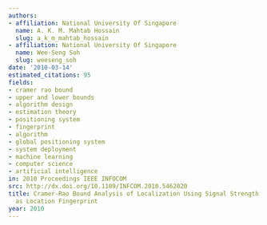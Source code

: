 ```yaml
---
authors:
- affiliation: National University Of Singapore
  name: A. K. M. Mahtab Hossain
  slug: a_k_m_mahtab_hossain
- affiliation: National University Of Singapore
  name: Wee-Seng Soh
  slug: weeseng_soh
date: '2010-03-14'
estimated_citations: 95
fields:
- cramer rao bound
- upper and lower bounds
- algorithm design
- estimation theory
- positioning system
- fingerprint
- algorithm
- global positioning system
- system deployment
- machine learning
- computer science
- artificial intelligence
in: 2010 Proceedings IEEE INFOCOM
src: http://dx.doi.org/10.1109/INFCOM.2010.5462020
title: Cramer-Rao Bound Analysis of Localization Using Signal Strength Difference
  as Location Fingerprint
year: 2010
---
```


